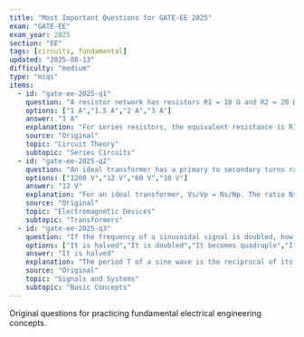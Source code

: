 ```yaml
---
title: "Most Important Questions for GATE-EE 2025"
exam: "GATE-EE"
exam_year: 2025
section: "EE"
tags: [circuits, fundamental]
updated: "2025-08-13"
difficulty: "medium"
type: "miqs"
items:
  - id: "gate-ee-2025-q1"
    question: "A resistor network has resistors R1 = 10 Ω and R2 = 20 Ω connected in series across a 30 V supply. What is the current flowing through the circuit?"
    options: ["1 A","1.5 A","2 A","3 A"]
    answer: "1 A"
    explanation: "For series resistors, the equivalent resistance is R1 + R2 = 30 Ω. The current is I = V/R = 30/30 = 1 A."
    source: "Original"
    topic: "Circuit Theory"
    subtopic: "Series Circuits"
  - id: "gate-ee-2025-q2"
    question: "An ideal transformer has a primary to secondary turns ratio of 10:1. If the primary is connected to a 120 V AC source, what is the secondary voltage?"
    options: ["1200 V","12 V","60 V","10 V"]
    answer: "12 V"
    explanation: "For an ideal transformer, Vs/Vp = Ns/Np. The ratio Ns/Np = 1/10, so Vs = 120 × 1/10 = 12 V."
    source: "Original"
    topic: "Electromagnetic Devices"
    subtopic: "Transformers"
  - id: "gate-ee-2025-q3"
    question: "If the frequency of a sinusoidal signal is doubled, how does its period change?"
    options: ["It is halved","It is doubled","It becomes quadruple","It remains unchanged"]
    answer: "It is halved"
    explanation: "The period T of a sine wave is the reciprocal of its frequency f. Doubling f halves T."
    source: "Original"
    topic: "Signals and Systems"
    subtopic: "Basic Concepts"
---
```


Original questions for practicing fundamental electrical engineering concepts.